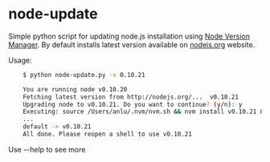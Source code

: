node-update
===========

Simple python script for updating node.js installation using [Node Version Manager](https://github.com/creationix/nvm). By default installs latest version available on [nodejs.org](http://nodejs.org/) website.

Usage:

```bash
    $ python node-update.py -v 0.10.21

    You are running node v0.10.20
    Fetching latest version from http://nodejs.org/...  v0.10.21
    Upgrading node to v0.10.21. Do you want to continue? (y/n): y
    Executing: source /Users/anlu/.nvm/nvm.sh && nvm install v0.10.21 && nvm copy-packages v0.10.20 && nvm alias default v0.10.21 && source /Users/anlu/.nvm/nvm.sh
    ...
    default -> v0.10.21
    All done. Please reopen a shell to use v0.10.21
```
Use --help to see more